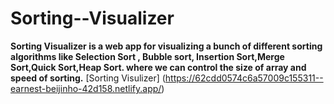 # Sorting--Visualizer
**Sorting Visualizer is a web app for visualizing a bunch of different sorting algorithms like Selection Sort , Bubble sort, Insertion Sort,Merge Sort,Quick Sort,Heap Sort. where we can control the size of array and speed of sorting.**
[Sorting Visulizer] (https://62cdd0574c6a57009c155311--earnest-beijinho-42d158.netlify.app/)

